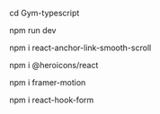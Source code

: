 cd Gym-typescript 



npm run dev


npm i react-anchor-link-smooth-scroll


npm i @heroicons/react


npm i framer-motion


npm i react-hook-form
